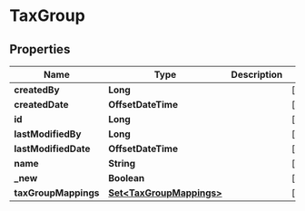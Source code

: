 

# TaxGroup


## Properties

| Name | Type | Description | Notes |
|------------ | ------------- | ------------- | -------------|
|**createdBy** | **Long** |  |  [optional] |
|**createdDate** | **OffsetDateTime** |  |  [optional] |
|**id** | **Long** |  |  [optional] |
|**lastModifiedBy** | **Long** |  |  [optional] |
|**lastModifiedDate** | **OffsetDateTime** |  |  [optional] |
|**name** | **String** |  |  [optional] |
|**_new** | **Boolean** |  |  [optional] |
|**taxGroupMappings** | [**Set&lt;TaxGroupMappings&gt;**](TaxGroupMappings.md) |  |  [optional] |




